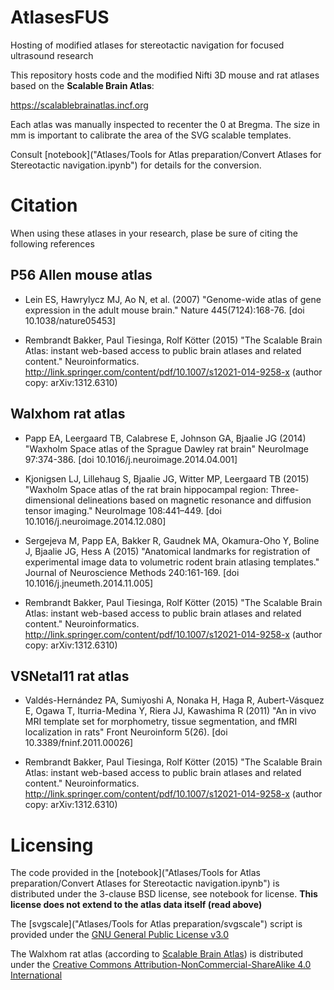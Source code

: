 # AtlasesFUS
Hosting of modified atlases for stereotactic navigation for focused ultrasound research

This repository hosts code and the  modified Nifti 3D mouse and rat atlases based on the **Scalable Brain Atlas**:

https://scalablebrainatlas.incf.org


Each atlas was manually inspected to recenter the 0 at Bregma. The size in mm is important to calibrate the area of the SVG scalable templates.

Consult [notebook]("Atlases/Tools for Atlas preparation/Convert Atlases for Stereotactic navigation.ipynb") for details for the conversion.

# Citation

When using these atlases in your research, plase be sure of citing the following references

## P56 Allen mouse atlas
* Lein ES, Hawrylycz MJ, Ao N, et al. (2007) "Genome-wide atlas of gene expression in the adult mouse brain." Nature 445(7124):168-76. [doi 10.1038/nature05453]

* Rembrandt Bakker, Paul Tiesinga, Rolf Kötter (2015)
"The Scalable Brain Atlas: instant web-based access to public brain atlases and related content."
Neuroinformatics. http://link.springer.com/content/pdf/10.1007/s12021-014-9258-x (author copy: arXiv:1312.6310)


## Walxhom rat atlas
* Papp EA, Leergaard TB, Calabrese E, Johnson GA, Bjaalie JG (2014) "Waxholm Space atlas of the Sprague Dawley rat brain" NeuroImage 97:374-386. [doi 10.1016/j.neuroimage.2014.04.001]

* Kjonigsen LJ, Lillehaug S, Bjaalie JG, Witter MP, Leergaard TB (2015) "Waxholm Space atlas of the rat brain hippocampal region: Three-dimensional delineations based on magnetic resonance and diffusion tensor imaging." NeuroImage 108:441–449. [doi 10.1016/j.neuroimage.2014.12.080]

* Sergejeva M, Papp EA, Bakker R, Gaudnek MA, Okamura-Oho Y, Boline J, Bjaalie JG, Hess A (2015) "Anatomical landmarks for registration of experimental image data to volumetric rodent brain atlasing templates." Journal of Neuroscience Methods 240:161-169. [doi 10.1016/j.jneumeth.2014.11.005]

* Rembrandt Bakker, Paul Tiesinga, Rolf Kötter (2015)
"The Scalable Brain Atlas: instant web-based access to public brain atlases and related content."
Neuroinformatics. http://link.springer.com/content/pdf/10.1007/s12021-014-9258-x (author copy: arXiv:1312.6310)

## VSNetal11 rat atlas
* Valdés-Hernández PA, Sumiyoshi A, Nonaka H, Haga R, Aubert-Vásquez E, Ogawa T, Iturria-Medina Y, Riera JJ, Kawashima R (2011) "An in vivo MRI template set for morphometry, tissue segmentation, and fMRI localization in rats" Front Neuroinform 5(26). [doi 10.3389/fninf.2011.00026]

* Rembrandt Bakker, Paul Tiesinga, Rolf Kötter (2015)
"The Scalable Brain Atlas: instant web-based access to public brain atlases and related content."
Neuroinformatics. http://link.springer.com/content/pdf/10.1007/s12021-014-9258-x (author copy: arXiv:1312.6310)

# Licensing

The code provided in the [notebook]("Atlases/Tools for Atlas preparation/Convert Atlases for Stereotactic navigation.ipynb") is distributed under the 3-clause BSD license, see notebook for license. **This license does not extend to the atlas data itself (read above)**

The [svgscale]("Atlases/Tools for Atlas preparation/svgscale") script is provided under the [GNU General Public License v3.0](https://github.com/numixproject/numix-tools/blob/master/LICENSE)

The Walxhom rat atlas (according to [Scalable Brain Atlas](https://scalablebrainatlas.incf.org)) is distributed under the
[Creative Commons Attribution-NonCommercial-ShareAlike 4.0 International](https://creativecommons.org/licenses/by-nc-sa/4.0/)
